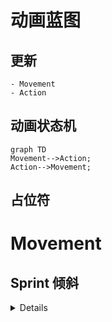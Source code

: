 # 动画蓝图
  ## 更新
    - Movement
    - Action
  ## 动画状态机
```mermaid
graph TD
Movement-->Action;
Action-->Movement;
```
  ## 占位符



# Movement
  ## Sprint 倾斜
  
<details>
  
  ![image](https://github.com/lanwu5/lantz.github.io/assets/42904565/f4ee04b6-1c92-4475-ba69-337f74f824c9).
  
  **倾斜：**
  ![倾斜示意](https://github.com/lanwu5/lantz.github.io/assets/42904565/da9764f2-a00f-43de-856e-b2f7b8d0b9bd)
  
  **不倾斜：**
  ![不倾斜示意](https://github.com/lanwu5/lantz.github.io/assets/42904565/1e8f7f2b-134e-420d-92c6-96b8e4da84a7)

</detail>
